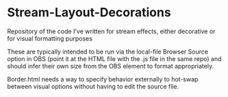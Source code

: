 # Stream-Layout-Decorations
 Repository of the code I've written for stream effects, either decorative or for visual formatting purposes

 These are typically intended to be run via the local-file Browser Source option in OBS (point it at the HTML file with the .js file in the same repo) and should infer their own size from the OBS element to format appropriately.

 Border.html needs a way to specify behavior externally to hot-swap between visual options without having to edit the source file.
